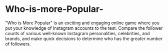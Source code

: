 # Who-is-more-Popular-
"Who is More Popular" is an exciting and engaging online game where you put your knowledge of Instagram accounts to the test. Compare the follower counts of various well-known Instagram personalities, celebrities, and brands, and make quick decisions to determine who has the greater number of followers.
